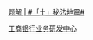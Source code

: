 [题解 | #「土」秘法地震#](https://www.nowcoder.com/discuss/559611079552229376?fromPut=jj-github&urlSource=extension-api)

[工商银行业务研发中心](https://www.nowcoder.com/feed/main/detail/7f64bd71c43f4bbfb6abf325cd647c6b?fromPut=jj-github&urlSource=extension-api)